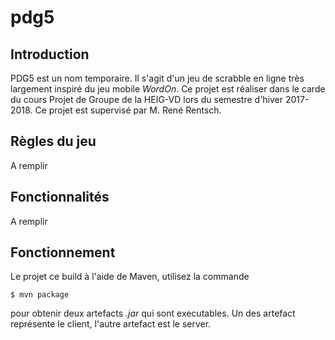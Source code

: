 # pdg5

## Introduction
PDG5 est un nom temporaire. Il s'agit d'un jeu de scrabble en ligne très largement inspiré du jeu mobile *WordOn*. Ce projet est réaliser dans le carde du cours Projet de Groupe de la HEIG-VD lors du semestre d'hiver 2017-2018. 
Ce projet est supervisé par M. René Rentsch.

## Règles du jeu
A remplir

## Fonctionnalités
A remplir

## Fonctionnement
Le projet ce build à l'aide de Maven, utilisez la commande

```
$ mvn package
```

pour obtenir deux artefacts *.jar* qui sont executables. Un des artefact représente le client, l'autre artefact est le server.

